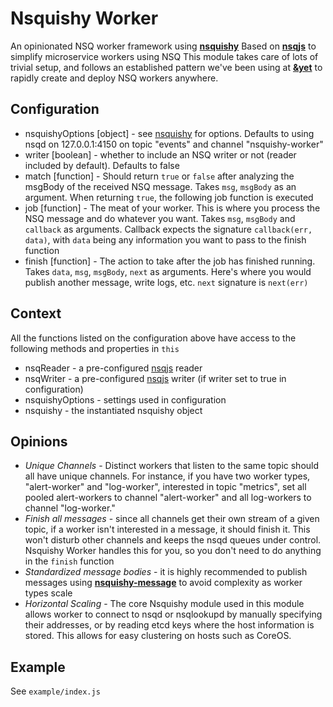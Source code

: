 # Nsquishy Worker

An opinionated NSQ worker framework using **[nsquishy](https://github.com/stongo/nsquishy)**
Based on **[nsqjs](https://github.com/dudleycarr/nsqjs)** to simplify microservice workers using NSQ
This module takes care of lots of trivial setup, and follows an established pattern we've been using at **[&yet](http://andyet.com)** to rapidly create and deploy NSQ workers anywhere.

## Configuration

* nsquishyOptions [object] - see [nsquishy](https://github.com/stongo/nsquishy) for options. Defaults to using nsqd on 127.0.0.1:4150 on topic "events" and channel "nsquishy-worker"
* writer [boolean] - whether to include an NSQ writer or not (reader included by default). Defaults to false
* match [function] - Should return `true` or `false` after analyzing the msgBody of the received NSQ message. Takes `msg`, `msgBody` as an argument. When returning `true`, the following job function is executed
* job [function] - The meat of your worker. This is where you process the NSQ message and do whatever you want. Takes `msg`, `msgBody` and `callback` as arguments. Callback expects the signature `callback(err, data)`, with `data` being any information you want to pass to the finish function
* finish [function] - The action to take after the job has finished running. Takes `data`, `msg`, `msgBody`, `next` as arguments. Here's where you would publish another message, write logs, etc. `next` signature is `next(err)`

## Context

All the functions listed on the configuration above have access to the following methods and properties in `this`

* nsqReader - a pre-configured [nsqjs](https://github.com/dudleycarr/nsqjs) reader
* nsqWriter - a pre-configured [nsqjs](https://github.com/dudleycarr/nsqjs) writer (if writer set to true in configuration)
* nsquishyOptions - settings used in configuration
* nsquishy - the instantiated nsquishy object

## Opinions

* *Unique Channels* - Distinct workers that listen to the same topic should all have unique channels. For instance, if you have two worker types, "alert-worker" and "log-worker", interested in topic "metrics", set all pooled alert-workers to channel "alert-worker" and all log-workers to channel "log-worker."
* *Finish all messages* - since all channels get their own stream of a given topic, if a worker isn't interested in a message, it should finish it. This won't disturb other channels and keeps the nsqd queues under control. Nsquishy Worker handles this for you, so you don't need to do anything in the `finish` function
* *Standardized message bodies* - it is highly recommended to publish messages using **[nsquishy-message](https://github.com/stongo/nsquishy-message)** to avoid complexity as worker types scale
* *Horizontal Scaling* - The core Nsquishy module used in this module allows worker to connect to nsqd or nsqlookupd by manually specifying their addresses, or by reading etcd keys where the host information is stored. This allows for easy clustering on hosts such as CoreOS.

## Example

See `example/index.js`